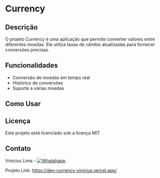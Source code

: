 # Currency

## Descrição

O projeto Currency é uma aplicação que permite converter valores entre diferentes moedas. Ele utiliza taxas de câmbio atualizadas para fornecer conversões precisas.

## Funcionalidades

- Conversão de moedas em tempo real
- Histórico de conversões
- Suporte a várias moedas

## Como Usar




## Licença

Este projeto está licenciado sob a licença MIT

## Contato

Vinicius Lima - [![Whatshapp](https://img.shields.io/badge/WhatsApp-25D366?style=for-the-badge&logo=whatsapp&logoColor=white)](https://wa.me/5592985051739 )

Projeto Link: https://dev-currency-vinicius.vercel.app/


